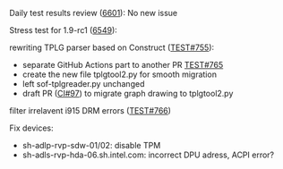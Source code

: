 Daily test results review ([6601](https://sof-ci.sh.intel.com/#/result/planresultdetail/6601)): No new issue

Stress test for 1.9-rc1 ([6549](https://sof-ci.sh.intel.com/#/result/planresultdetail/6549)): 

rewriting TPLG parser based on Construct ([TEST#755](https://github.com/thesofproject/sof-test/pull/755)):

* separate GitHub Actions part to another PR [TEST#765](https://github.com/thesofproject/sof-test/pull/765)
* create the new file tplgtool2.py for smooth migration
* left sof-tplgreader.py unchanged
* draft PR ([CI#97](https://github.com/intel-innersource/drivers.audio.ci.sof-framework/pull/97)) to migrate graph drawing to tplgtool2.py

filter irrelavent i915 DRM errors ([TEST#766](https://github.com/thesofproject/sof-test/pull/766))

Fix devices:

* sh-adlp-rvp-sdw-01/02: disable TPM
* sh-adls-rvp-hda-06.sh.intel.com: incorrect DPU adress, ACPI error?
